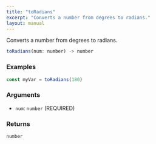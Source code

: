 ```yaml
---
title: "toRadians"
excerpt: "Converts a number from degrees to radians."
layout: manual
---
```


Converts a number from degrees to radians.



```js
toRadians(num: number) -> number
```

### Examples

```js
const myVar = toRadians(180)
```

### Arguments

* `num`: `number` (REQUIRED)

### Returns

`number`



